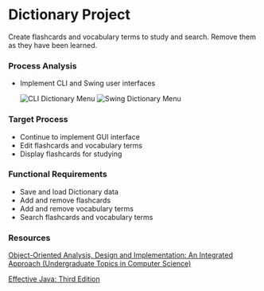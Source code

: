# Dictionary Project

Create flashcards and vocabulary terms to study and search. Remove them as they have been learned.

### Process Analysis

- Implement CLI and Swing user interfaces

  ![CLI Dictionary Menu](https://github.com/oneexists/ShelfTracker/blob/main/img/cli_menu.png)
  ![Swing Dictionary Menu](https://github.com/oneexists/ShelfTracker/blob/main/img/swing_menu.png)

### Target Process

- Continue to implement GUI interface
- Edit flashcards and vocabulary terms
- Display flashcards for studying

### Functional Requirements

- Save and load Dictionary data
- Add and remove flashcards
- Add and remove vocabulary terms
- Search flashcards and vocabulary terms

### Resources
[Object-Oriented Analysis, Design and Implementation: An Integrated Approach (Undergraduate Topics in Computer Science)](https://www.amazon.com/Object-Oriented-Analysis-Design-Implementation-Undergraduate-ebook/dp/B017JYTDNY/ref=sr_1_1?qid=1653514735&refinements=p_27%3ABrahma+Dathan&s=books&sr=1-1)

[Effective Java: Third Edition](https://www.amazon.com/Effective-Java-Joshua-Bloch/dp/0134685997)

